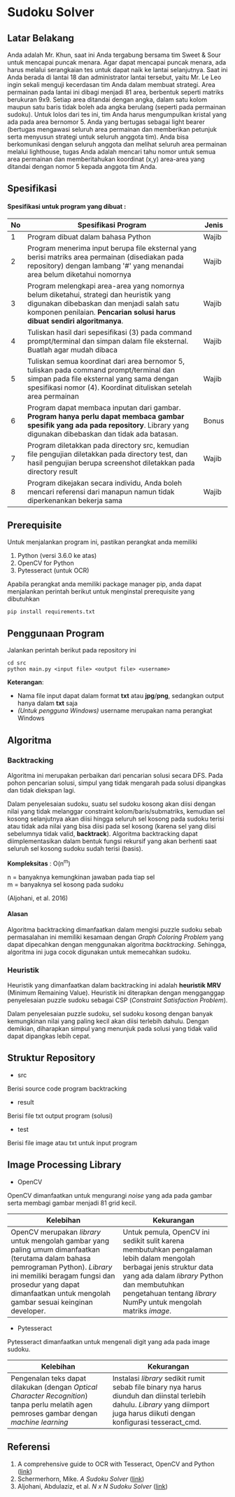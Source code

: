 # Sudoku Solver

## Latar Belakang
Anda adalah Mr. Khun, saat ini Anda tergabung bersama tim Sweet & Sour untuk mencapai puncak menara. Agar dapat mencapai puncak menara, ada harus melalui serangkaian tes untuk dapat naik ke lantai selanjutnya. Saat ini Anda berada di lantai 18 dan administrator lantai tersebut, yaitu Mr. Le Leo ingin sekali menguji kecerdasan tim Anda dalam membuat strategi. Area permainan pada lantai ini dibagi menjadi 81 area, berbentuk seperti matriks berukuran 9x9. Setiap area ditandai dengan angka, dalam satu kolom maupun satu baris tidak boleh ada angka berulang (seperti pada permainan sudoku). Untuk lolos dari tes ini, tim Anda harus mengumpulkan kristal yang ada pada area bernomor 5. Anda yang bertugas sebagai light bearer (bertugas mengawasi seluruh area permainan dan memberikan petunjuk serta menyusun strategi untuk seluruh anggota tim). Anda bisa berkomunikasi dengan seluruh anggota dan melihat seluruh area permainan melalui lighthouse, tugas Anda adalah mencari tahu nomor untuk semua area permainan dan memberitahukan koordinat (x,y) area-area yang ditandai dengan nomor 5 kepada anggota tim Anda.


## Spesifikasi

#### Spesifikasi untuk program yang dibuat :
| No | Spesifikasi Program | Jenis |
| ---- | ---- | ---- |
| 1 | Program dibuat dalam bahasa Python | Wajib |
| 2 | Program menerima input berupa file eksternal yang berisi matriks area permainan (disediakan pada repository) dengan lambang '#' yang menandai area belum diketahui nomornya | Wajib |
| 3 | Program melengkapi area-area yang nomornya belum diketahui, strategi dan heuristik yang digunakan dibebaskan dan menjadi salah satu komponen penilaian. **Pencarian solusi harus dibuat sendiri algoritmanya**. | Wajib |
| 4 | Tuliskan hasil dari sepesifikasi (3) pada command prompt/terminal dan simpan dalam file eksternal. Buatlah agar mudah dibaca | Wajib |
| 5 | Tuliskan semua koordinat dari area bernomor 5, tuliskan pada command prompt/terminal dan simpan pada file eksternal yang sama dengan spesifikasi nomor (4). Koordinat dituliskan setelah area permainan | Wajib |
| 6 | Program dapat membaca inputan dari gambar. **Program hanya perlu dapat membaca gambar spesifik yang ada pada repository**. Library yang digunakan dibebaskan dan tidak ada batasan. | Bonus |
| 7 | Program diletakkan pada directory src, kemudian file pengujian diletakkan pada directory test, dan hasil pengujian berupa screenshot diletakkan pada directory result | Wajib |
| 8 | Program dikejakan secara individu, Anda boleh mencari referensi dari manapun namun tidak diperkenankan bekerja sama | Wajib |

## Prerequisite
Untuk menjalankan program ini, pastikan perangkat anda memiliki 
1. Python (versi 3.6.0 ke atas)
2. OpenCV for Python
3. Pytesseract (untuk OCR)

Apabila perangkat anda memiliki package manager pip, anda dapat menjalankan perintah berikut untuk menginstal prerequisite yang dibutuhkan
```
pip install requirements.txt
```

## Penggunaan Program
Jalankan perintah berikut pada repository ini
```
cd src
python main.py <input file> <output file> <username>
```
**Keterangan**: 
- Nama file input dapat dalam format **txt** atau **jpg**/**png**, sedangkan output hanya dalam **txt** saja
- *(Untuk pengguna Windows)* username merupakan nama perangkat Windows

## Algoritma

### Backtracking
Algoritma ini merupakan perbaikan dari pencarian solusi secara DFS. Pada pohon pencarian solusi, simpul yang tidak mengarah pada solusi dipangkas dan tidak diekspan lagi.

Dalam penyelesaian sudoku, suatu sel sudoku kosong akan diisi dengan nilai yang tidak melanggar constraint kolom/baris/submatriks, kemudian sel kosong selanjutnya akan diisi hingga seluruh sel kosong pada sudoku terisi atau tidak ada nilai yang bisa diisi pada sel kosong (karena sel yang diisi sebelumnya tidak valid, **backtrack**). Algoritma backtracking dapat diimplementasikan dalam bentuk fungsi rekursif yang akan berhenti saat seluruh sel kosong sudoku sudah terisi (basis).  

**Kompleksitas** : O(n<sup>m</sup>)

n = banyaknya kemungkinan jawaban pada tiap sel <br>
m = banyaknya sel kosong pada sudoku

(Aljohani, et al. 2016)

#### Alasan
Algoritma backtracking dimanfaatkan dalam mengisi puzzle sudoku sebab permasalahan ini memiliki kesamaan dengan *Graph Coloring Problem* yang dapat dipecahkan dengan menggunakan algoritma *backtracking*. Sehingga, algoritma ini juga cocok digunakan untuk memecahkan sudoku.

### Heuristik

Heuristik yang dimanfaatkan dalam backtracking ini adalah **heuristik MRV** (Minimum Remaining Value). Heuristik ini diterapkan dengan mengganggap penyelesaian puzzle sudoku sebagai CSP (*Constraint Satisfaction Problem*). 

Dalam penyelesaian puzzle sudoku, sel sudoku kosong dengan banyak kemungkinan nilai yang paling kecil akan diisi terlebih dahulu. Dengan demikian, diharapkan simpul yang menunjuk pada solusi yang tidak valid dapat dipangkas lebih cepat.

## Struktur Repository

- src

Berisi source code program backtracking 

- result

Berisi file txt output program (solusi)

- test

Berisi file image atau txt untuk input program

## Image Processing Library

- OpenCV

OpenCV dimanfaatkan untuk mengurangi *noise* yang ada pada gambar serta membagi gambar menjadi 81 grid kecil.

| Kelebihan | Kekurangan |
| ---- | ---- |
| OpenCV merupakan *library* untuk mengolah gambar yang paling umum dimanfaatkan (terutama dalam bahasa pemrograman Python). *Library* ini memiliki beragam fungsi dan prosedur yang dapat dimanfaatkan untuk mengolah gambar sesuai keinginan developer. | Untuk pemula, OpenCV ini sedikit sulit karena membutuhkan pengalaman lebih dalam mengolah berbagai jenis struktur data yang ada dalam *library* Python dan membutuhkan pengetahuan tentang *library* NumPy untuk mengolah matriks *image*. |

- Pytesseract

Pytesseract dimanfaatkan untuk mengenali digit yang ada pada image sudoku. 

| Kelebihan | Kekurangan |
| ---- | ---- |
| Pengenalan teks dapat dilakukan (dengan *Optical Character Recognition*) tanpa perlu melatih agen pemroses gambar dengan *machine learning* | Instalasi *library* sedikit rumit sebab file binary nya harus diunduh dan diinstal terlebih dahulu. *Library* yang diimport juga harus diikuti dengan konfigurasi tesseract_cmd. |

## Referensi
1. A comprehensive guide to OCR with Tesseract, OpenCV and Python ([link](https://nanonets.com/blog/ocr-with-tesseract/))
2. Schermerhorn, Mike. *A Sudoku Solver* ([link](https://www.cs.rochester.edu/u/brown/242/assts/termprojs/Sudoku09.pdf))
3. Aljohani, Abdulaziz, et al. *N x N Sudoku Solver* ([link](https://www.cs.rit.edu/~ark/fall2016/654/team/02/report.pdf))